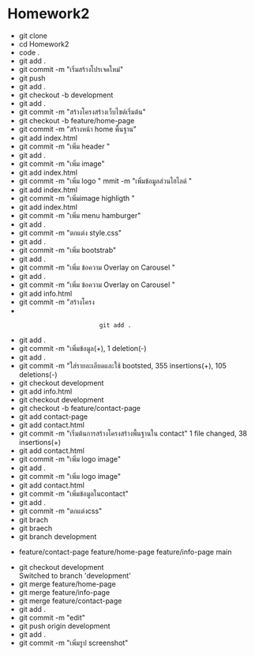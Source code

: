 # Homework2
- git clone 
- cd Homework2
- code .
- git add .
- git commit -m "เริ่มสร้างโปรเจคใหม่"
- git push
- git add .
- git checkout -b development
- git add .
- git commit -m "สร้างโครงสร้างเว็บไซต์เริ่มต้น"
- git checkout -b feature/home-page
- git commit -m "สร้างหน้า home พื้นฐาน"
- git add index.html
- git commit -m "เพิ่ม header "
- git add .
- git commit -m "เพิ่ม image"
- git add index.html
- git commit -m "เพิ่ม logo "
mmit -m "เพิ่มข้อมูลส่วนไฮไลต์ "
- git add index.html
- git commit -m "เพิ่มimage highligth "
- git add index.html
- git commit -m "เพิ่ม menu hamburger" 
- git add .
- git commit -m "ตกแต่ง style.css"    
- git add .
- git commit -m "เพิ่ม bootstrab"  
- git add .
- git commit -m "เพิ่ม ข้อความ Overlay on Carousel "
- git add .
- git commit -m "เพิ่ม ข้อความ Overlay on Carousel "
- git add info.html
- git commit -m "สร้างโครง
-


                              git add .
- git add .
- git commit -m "เพิ่มข้อมูล(+), 1 deletion(-)
- git add .
- git commit -m "ใส่รายละเอียดและใช้ bootsted, 355 insertions(+), 105 deletions(-)
- git checkout development
- git add info.html
- git checkout development
- git checkout -b feature/contact-page
- git add contact-page
- git add contact.html
- git commit -m "เริ่มต้นการสร้างโครงสร้างพื้นฐานใน contact"
 1 file changed, 38 insertions(+)
- git add contact.html
- git commit -m "เพิ่ม logo image"
- git add .           
- git commit -m "เพิ่ม logo image"
- git add contact.html
- git commit -m "เพิ่มข้อมูลในcontact"
- git add .
- git commit -m "ตกแต่งcss"        
- git brach
- git braech
- git branch
  development
* feature/contact-page
  feature/home-page
  feature/info-page
  main
- git checkout  development                              
Switched to branch 'development'
- git merge feature/home-page
- git merge feature/info-page
- git merge feature/contact-page
- git add .
- git commit -m "edit"                                   
- git push origin development
- git add .                  
- git commit -m "เพิ่มรูป screenshot"